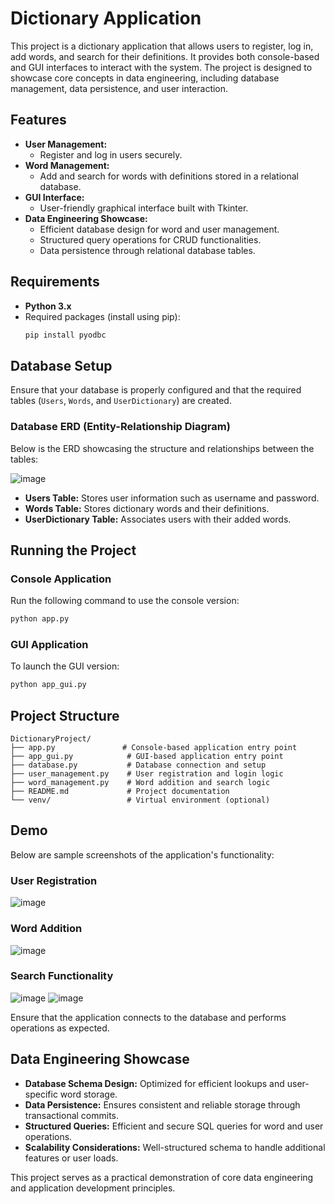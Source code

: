 # Dictionary Application

This project is a dictionary application that allows users to register, log in, add words, and search for their definitions. It provides both console-based and GUI interfaces to interact with the system. The project is designed to showcase core concepts in data engineering, including database management, data persistence, and user interaction.

## Features

- **User Management:**
  - Register and log in users securely.
- **Word Management:**
  - Add and search for words with definitions stored in a relational database.
- **GUI Interface:**
  - User-friendly graphical interface built with Tkinter.
- **Data Engineering Showcase:**
  - Efficient database design for word and user management.
  - Structured query operations for CRUD functionalities.
  - Data persistence through relational database tables.

## Requirements

- **Python 3.x**
- Required packages (install using pip):
  ```bash
  pip install pyodbc
  ```

## Database Setup

Ensure that your database is properly configured and that the required tables (`Users`, `Words`, and `UserDictionary`) are created.

### Database ERD (Entity-Relationship Diagram)

Below is the ERD showcasing the structure and relationships between the tables:

![image](https://github.com/user-attachments/assets/c421da56-dc75-4cdb-b6e2-6f8a7e7f16f2)


- **Users Table:** Stores user information such as username and password.
- **Words Table:** Stores dictionary words and their definitions.
- **UserDictionary Table:** Associates users with their added words.

## Running the Project

### Console Application

Run the following command to use the console version:

```bash
python app.py
```

### GUI Application

To launch the GUI version:

```bash
python app_gui.py
```

## Project Structure

```plaintext
DictionaryProject/
├── app.py               # Console-based application entry point
├── app_gui.py            # GUI-based application entry point
├── database.py           # Database connection and setup
├── user_management.py    # User registration and login logic
├── word_management.py    # Word addition and search logic
├── README.md             # Project documentation
└── venv/                 # Virtual environment (optional)
```

## Demo

Below are sample screenshots of the application's functionality:

### **User Registration**
![image](https://github.com/user-attachments/assets/055ae438-2f05-486f-b668-38e3bf379b9b)


### **Word Addition**
![image](https://github.com/user-attachments/assets/82e394a5-f387-486c-86cb-85dada90865a)


### **Search Functionality**
![image](https://github.com/user-attachments/assets/b0bb52bb-9ff6-427d-a277-bf0a414daf20)
![image](https://github.com/user-attachments/assets/4e62254e-173e-4a24-a88f-617d6b6fd10e)


Ensure that the application connects to the database and performs operations as expected.

## Data Engineering Showcase

- **Database Schema Design:** Optimized for efficient lookups and user-specific word storage.
- **Data Persistence:** Ensures consistent and reliable storage through transactional commits.
- **Structured Queries:** Efficient and secure SQL queries for word and user operations.
- **Scalability Considerations:** Well-structured schema to handle additional features or user loads.

This project serves as a practical demonstration of core data engineering and application development principles.

